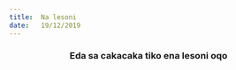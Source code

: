 ```yaml
---
title:  Na lesoni
date:   19/12/2019
---
```


### <center>Eda sa cakacaka tiko ena lesoni oqo</center>